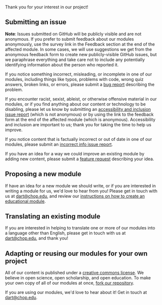 Thank you for your interest in our project!

## Submitting an issue

**Note**: Issues submitted on GitHub will be publicly visible and are not anonymous. 
If you prefer to submit feedback about our modules anonymously, use the survey link in the Feedback section at the end of the affected module. 
In some cases, we will use suggestions we get from the anonymous feedback form to create new publicly-visible GitHub issues, but we paraphrase everything and take care not to include any potentially identifying information about the person who reported it. 

If you notice something incorrect, misleading, or incomplete in one of our modules, including things like typos, problems with code, wrong quiz answers, broken links, or errors, please submit a [bug report](https://github.com/arcus/education_modules/issues/new?assignees=&labels=bug&template=issue.md) describing the problem. 

If you encounter racist, sexist, ableist, or otherwise offensive material in our modules, or if you find anything about our content or technology to be disabling, please let us know by submitting an [accessibility and inclusion issue report](https://github.com/arcus/education_modules/issues/new?assignees=&labels=a11y&template=issue.md) (which is not anonymous) or by using the link to the feedback form at the end of the affected module (which is anonymous).
Accessibility and inclusion are important to us; thank you for taking the time to help us improve.

If you notice content that is factually incorrect or out of date in one of our modules, please submit an [incorrect info issue report](https://github.com/arcus/education_modules/issues/new?assignees=&labels=incorrect+info&template=issue.md).

If you have an idea for a way we could improve an existing module by adding new content, please submit a [feature request](https://github.com/arcus/education_modules/issues/new?assignees=&labels=feature+request&template=issue.md) describing your idea.

## Proposing a new module

If have an idea for a new module we should write, or if you are interested in writing a module for us, we'd love to hear from you! 
Please get in touch with us at dart@chop.edu, and review our [instructions on how to create an educational module](https://github.com/arcus/education_modules/blob/main/_for_authors/write_a_module.md). 

## Translating an existing module

If you are interested in helping to translate one or more of our modules into a language other than English, please get in touch with us at dart@chop.edu, and thank you!

## Adapting or reusing our modules for your own project

All of our content is published under a [creative commons license](#LICENSE).
We believe in open science, open scholarship, and open education.
To make your own copy of all of our modules at once, [fork our repository](https://docs.github.com/en/get-started/quickstart/fork-a-repo).

If you are using our modules, we'd love to hear about it!
Get in touch at dart@chop.edu.

